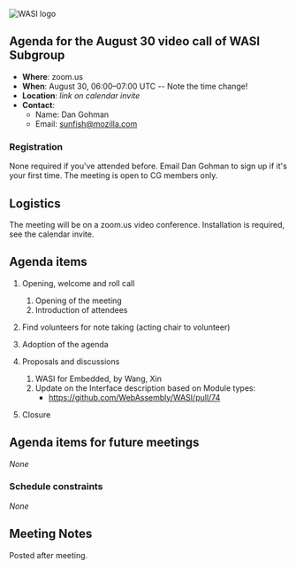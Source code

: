 ![WASI logo](/WASI.png)

## Agenda for the August 30 video call of WASI Subgroup

- **Where**: zoom.us
- **When**: August 30, 06:00–07:00 UTC -- Note the time change!
- **Location**: *link on calendar invite*
- **Contact**:
    - Name: Dan Gohman
    - Email: sunfish@mozilla.com

### Registration

None required if you've attended before. Email Dan Gohman to sign up if it's
your first time. The meeting is open to CG members only.

## Logistics

The meeting will be on a zoom.us video conference.
Installation is required, see the calendar invite.

## Agenda items

1. Opening, welcome and roll call
    1. Opening of the meeting
    1. Introduction of attendees
1. Find volunteers for note taking (acting chair to volunteer)
1. Adoption of the agenda
1. Proposals and discussions
    1. WASI for Embedded, by Wang, Xin
    1. Update on the Interface description based on Module types:
        - https://github.com/WebAssembly/WASI/pull/74

1. Closure

## Agenda items for future meetings

*None*

### Schedule constraints

*None*

## Meeting Notes

Posted after meeting.
